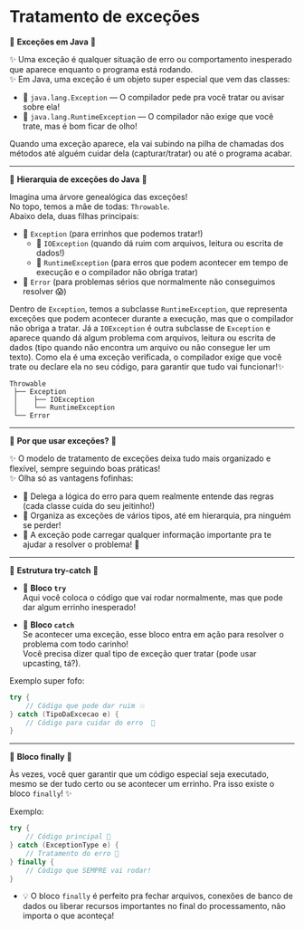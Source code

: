 # Tratamento de exceções

🌸 **Exceções em Java** 🌸

✨ Uma exceção é qualquer situação de erro ou comportamento inesperado que aparece enquanto o programa está rodando.  
✨ Em Java, uma exceção é um objeto super especial que vem das classes:  
- 🎀 `java.lang.Exception` — O compilador pede pra você tratar ou avisar sobre ela!  
- 🎀 `java.lang.RuntimeException` — O compilador não exige que você trate, mas é bom ficar de olho!  

Quando uma exceção aparece, ela vai subindo na pilha de chamadas dos métodos até alguém cuidar dela (capturar/tratar) ou até o programa acabar.  

---

🌺 **Hierarquia de exceções do Java** 🌺

Imagina uma árvore genealógica das exceções!  
No topo, temos a mãe de todas: `Throwable`.  
Abaixo dela, duas filhas principais:  
- 🌸 `Exception` (para errinhos que podemos tratar!)
  - 🌼 `IOException` (quando dá ruim com arquivos, leitura ou escrita de dados!)
  - 🌼 `RuntimeException` (para erros que podem acontecer em tempo de execução e o compilador não obriga tratar)
- 🌸 `Error` (para problemas sérios que normalmente não conseguimos resolver 😱)

Dentro de `Exception`, temos a subclasse `RuntimeException`, que representa exceções que podem acontecer durante a execução, mas que o compilador não obriga a tratar.
Já a `IOException` é outra subclasse de `Exception` e aparece quando dá algum problema com arquivos, leitura ou escrita de dados (tipo quando não encontra um arquivo ou não consegue ler um texto). Como ela é uma exceção verificada, o compilador exige que você trate ou declare ela no seu código, para garantir que tudo vai funcionar!✨

```
Throwable
 ├── Exception
 │    ├── IOException
 │    └── RuntimeException
 └── Error
```


---
🌷 **Por que usar exceções?** 🌷

✨ O modelo de tratamento de exceções deixa tudo mais organizado e flexível, sempre seguindo boas práticas!  
✨ Olha só as vantagens fofinhas:

- 🎀 Delega a lógica do erro para quem realmente entende das regras (cada classe cuida do seu jeitinho!)
- 🎀 Organiza as exceções de vários tipos, até em hierarquia, pra ninguém se perder!
- 🎀 A exceção pode carregar qualquer informação importante pra te ajudar a resolver o problema! 💌

---
🌟 **Estrutura try-catch** 🌟

- 💖 **Bloco `try`**  
  Aqui você coloca o código que vai rodar normalmente, mas que pode dar algum errinho inesperado!

- 💖 **Bloco `catch`**  
  Se acontecer uma exceção, esse bloco entra em ação para resolver o problema com todo carinho!  
  Você precisa dizer qual tipo de exceção quer tratar (pode usar upcasting, tá?).

Exemplo super fofo:
```java
try {
    // Código que pode dar ruim 💥
} catch (TipoDaExcecao e) {
    // Código para cuidar do erro  💅
}
```
---

🌈 **Bloco finally** 🌈

Às vezes, você quer garantir que um código especial seja executado, mesmo se der tudo certo ou se acontecer um errinho. Pra isso existe o bloco `finally`! ✨

Exemplo:
```java
try {
    // Código principal 🌟
} catch (ExceptionType e) {
    // Tratamento do erro 💅
} finally {
    // Código que SEMPRE vai rodar! 
}
```

- 💡 O bloco `finally` é perfeito pra fechar arquivos, conexões de banco de dados ou liberar recursos importantes no final do processamento, não importa o que aconteça!